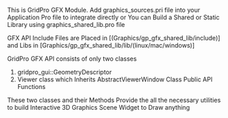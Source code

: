 This is GridPro GFX Module.
Add graphics_sources.pri file into your Application Pro file to integrate directly
or
You can Build a Shared or Static Library using graphics_shared_lib.pro file

GFX API Include Files are Placed in [(Graphics/gp_gfx_shared_lib/include)]
and Libs in [Graphics/gp_gfx_shared_lib/lib/(linux/mac/windows)]

GridPro GFX API consists of only two classes
1. gridpro_gui::GeometryDescriptor
2. Viewer class which Inherits AbstractViewerWindow Class Public API Functions 

These two classes and their Methods Provide the all the necessary utilities to build Interactive 3D Graphics Scene Widget to 
Draw anything   
